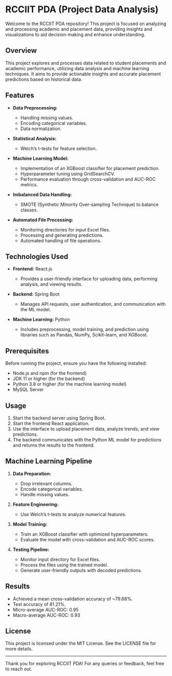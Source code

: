 # RCCIIT PDA (Project Data Analysis)

Welcome to the RCCIIT PDA repository! This project is focused on analyzing and processing academic and placement data, providing insights and visualizations to aid decision-making and enhance understanding.

## Overview

This project explores and processes data related to student placements and academic performance, utilizing data analysis and machine learning techniques. It aims to provide actionable insights and accurate placement predictions based on historical data.

## Features

- **Data Preprocessing:**
  - Handling missing values.
  - Encoding categorical variables.
  - Data normalization.

- **Statistical Analysis:**
  - Welch’s t-tests for feature selection.

- **Machine Learning Model:**
  - Implementation of an XGBoost classifier for placement prediction.
  - Hyperparameter tuning using GridSearchCV.
  - Performance evaluation through cross-validation and AUC-ROC metrics.

- **Imbalanced Data Handling:**
  - SMOTE (Synthetic Minority Over-sampling Technique) to balance classes.

- **Automated File Processing:**
  - Monitoring directories for input Excel files.
  - Processing and generating predictions.
  - Automated handling of file operations.

## Technologies Used

- **Frontend:** React.js
  - Provides a user-friendly interface for uploading data, performing analysis, and viewing results.

- **Backend:** Spring Boot
  - Manages API requests, user authentication, and communication with the ML model.

- **Machine Learning:** Python
  - Includes preprocessing, model training, and prediction using libraries such as Pandas, NumPy, Scikit-learn, and XGBoost.

## Prerequisites

Before running the project, ensure you have the following installed:

- Node.js and npm (for the frontend)
- JDK 11 or higher (for the backend)
- Python 3.8 or higher (for the machine learning model)
- MySQL Server

## Usage

1. Start the backend server using Spring Boot.
2. Start the frontend React application.
3. Use the interface to upload placement data, analyze trends, and view predictions.
4. The backend communicates with the Python ML model for predictions and returns the results to the frontend.

## Machine Learning Pipeline

1. **Data Preparation:**
   - Drop irrelevant columns.
   - Encode categorical variables.
   - Handle missing values.

2. **Feature Engineering:**
   - Use Welch’s t-tests to analyze numerical features.

3. **Model Training:**
   - Train an XGBoost classifier with optimized hyperparameters.
   - Evaluate the model with cross-validation and AUC-ROC scores.

4. **Testing Pipeline:**
   - Monitor input directory for Excel files.
   - Process the files using the trained model.
   - Generate user-friendly outputs with decoded predictions.

## Results

- Achieved a mean cross-validation accuracy of ~79.68%.
- Test accuracy of 81.21%.
- Micro-average AUC-ROC: 0.95
- Macro-average AUC-ROC: 0.93

## License

This project is licensed under the MIT License. See the LICENSE file for more details.

---

Thank you for exploring RCCIIT PDA! For any queries or feedback, feel free to reach out.

